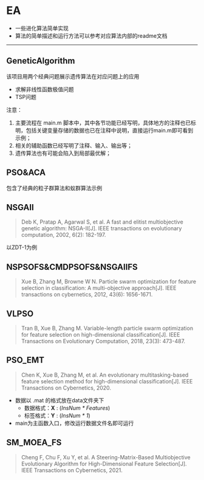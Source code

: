 # EA
- 一些进化算法简单实现
- 算法的简单描述和运行方法可以参考对应算法内部的readme文档





---

## GeneticAlgorithm

该项目用两个经典问题展示遗传算法在对应问题上的应用

- 求解非线性函数极值问题
- TSP问题

注意：

1. 主要流程在 main.m 脚本中，其中各节功能已经写明，具体地方的注释也已标明，包括关键变量存储的数据也已在注释中说明，直接运行main.m即可看到示例；
2. 相关的辅助函数已经写明了注释、输入、输出等；
3. 遗传算法也有可能会陷入到局部最优解；

## PSO&ACA

包含了经典的粒子群算法和蚁群算法示例

## NSGAⅡ

> Deb K, Pratap A, Agarwal S, et al. A fast and elitist multiobjective genetic algorithm: NSGA-II[J]. IEEE transactions on evolutionary computation, 2002, 6(2): 182-197.

以ZDT-1为例

## NSPSOFS&CMDPSOFS&NSGAⅡFS

> Xue B, Zhang M, Browne W N. Particle swarm optimization for feature selection in classification: A multi-objective approach[J]. IEEE transactions on cybernetics, 2012, 43(6): 1656-1671.

## VLPSO

> Tran B, Xue B, Zhang M. Variable-length particle swarm optimization for feature selection on high-dimensional classification[J]. IEEE Transactions on Evolutionary Computation, 2018, 23(3): 473-487.

## PSO_EMT

> Chen K, Xue B, Zhang M, et al. An evolutionary multitasking-based feature selection method for high-dimensional classification[J]. IEEE Transactions on Cybernetics, 2020.

- 数据以 .mat 的格式放在data文件夹下
  - 数据格式：**X** : (*InsNum \* Features*)
  - 标签格式：**Y** : (*InsNum \* 1*)
- main为主函数入口，修改运行数据文件名即可运行

## SM_MOEA_FS

> Cheng F, Chu F, Xu Y, et al. A Steering-Matrix-Based Multiobjective Evolutionary Algorithm for High-Dimensional Feature Selection[J]. IEEE Transactions on Cybernetics, 2021.
